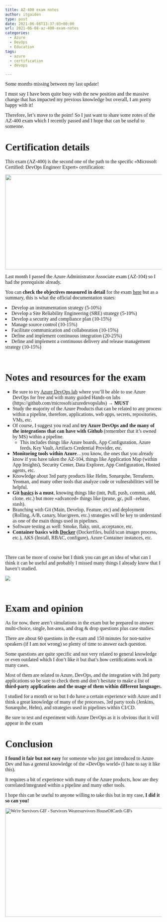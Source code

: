 ```yaml
---
title: AZ-400 exam notes
author: itgaiden
type: post
date: 2021-06-08T13:37:03+00:00
url: 2021-06-08-az-400-exam-notes
categories:
  - Azure
  - DevOps
  - Education
tags:
  - azure
  - certification
  - devops

---
```

<span style="font-family: Nunito; font-size: 16px;">Some months missing between my last update!</span>

<span style="font-family: Nunito; font-size: 16px;">I must say I have been quite busy with the new position and the massive change that has impacted my previous knowledge but overall, I am pretty happy with it!</span>

<span style="font-family: Nunito; font-size: 16px;">Therefore, let&#8217;s move to the point! So I just want to share some notes of the AZ-400 exam which I recently passed and I hope that can be useful to someone.</span>

# 

# <span style="font-family: Nunito; font-size: 32px;">Certification details</span>

<span style="font-family: Nunito; font-size: 16px;">This exam (AZ-400) is the second one of the path to the specific «Microsoft Certified: DevOps Engineer Expert» certification:</span>

<span style="font-family: Nunito; font-size: 16px;"><img loading="lazy" class="alignnone wp-image-1911 size-full" src="http://wp.docker.localhost:8000/wp-content/uploads/2021/06/Paths.png" alt="" width="1014" height="305" srcset="http://wp.docker.localhost:8000/wp-content/uploads/2021/06/Paths.png 1014w, http://wp.docker.localhost:8000/wp-content/uploads/2021/06/Paths-300x90.png 300w, http://wp.docker.localhost:8000/wp-content/uploads/2021/06/Paths-768x231.png 768w" sizes="(max-width: 1014px) 100vw, 1014px" /></span>

<span style="font-family: Nunito; font-size: 16px;">Last month I passed the Azure Administrator Associate exam (AZ-104) so I had the prerequisite already.</span>

<span style="font-family: Nunito; font-size: 16px;">You can<strong> check the objectives measured in detail</strong> for the exam <a href="https://query.prod.cms.rt.microsoft.com/cms/api/am/binary/RE3VP8d">here</a> but as a summary, this is what the official documentation states:</span>

<li class="font-size-s">
  <span style="font-family: Nunito; font-size: 16px;">Develop an instrumentation strategy (5-10%)</span>
</li>
<li class="font-size-s">
  <span style="font-family: Nunito; font-size: 16px;">Develop a Site Reliability Engineering (SRE) strategy (5-10%)</span>
</li>
<li class="font-size-s">
  <span style="font-family: Nunito; font-size: 16px;">Develop a security and compliance plan (10-15%)</span>
</li>
<li class="font-size-s">
  <span style="font-family: Nunito; font-size: 16px;">Manage source control (10-15%)</span>
</li>
<li class="font-size-s">
  <span style="font-family: Nunito; font-size: 16px;">Facilitate communication and collaboration (10-15%)</span>
</li>
<li class="font-size-s">
  <span style="font-family: Nunito; font-size: 16px;">Define and implement continuous integration (20-25%)</span>
</li>
<li class="font-size-s">
  <span style="font-family: Nunito; font-size: 16px;">Define and implement a continuous delivery and release management strategy (10-15%)</span>
</li>

&nbsp;

# <span style="font-family: Nunito; font-size: 32px;">Notes and resources for the exam</span>

<ul style="list-style-type: square;">
  <li>
    <span style="font-family: Nunito; font-size: 16px;">Be sure to try <a href="https://azuredevopslabs.com">Azure DevOps lab</a> where you&#8217;ll be able to use Azure DevOps for free and with many guided Hands-on labs (https://github.com/microsoft/azuredevopslabs) → <strong>MUST<br /> </strong></span>
  </li>
  <li>
    <span style="font-family: Nunito; font-size: 16px;"><span style="font-family: Nunito; font-size: 16px;">Study the majority of the Azure Products that can be related to any process within a pipeline, therefore, applications, web apps, secrets, repositories, VMs, etc.</span></span>
  </li>
  <li>
    <span style="font-family: Nunito; font-size: 16px;">Of course, I suggest you read and <strong>try Azure DevOps and the many of the integrations that can have with Github</strong> (remember that it&#8217;s owned by MS) within a pipeline.</span> <ul>
      <li>
        <span style="font-family: Nunito; font-size: 16px;"><span style="font-family: Nunito; font-size: 16px;">This includes things like Azure boards, App Configuration, Azure feeds, Key Vault, Artifacts Credential Provider, etc.</span></span>
      </li>
    </ul>
  </li>
  
  <li>
    <span style="font-family: Nunito; font-size: 16px;"><span style="font-family: Nunito; font-size: 16px;"><strong>Monitoring tools within Azure</strong>&#8230;you know, the ones that you already know if you have taken the AZ-104, things like Application Map (within App Insights), Security Center, Data Explorer, App Configuration, Hosted agents, etc.</span></span>
  </li>
  <li>
    <span style="font-family: Nunito; font-size: 16px;"><span style="font-family: Nunito; font-size: 16px;">Knowledge about 3rd party products like Helm, Sonarqube, Terraform, Yeoman, and many other tools that analyze code or vulnerabilities will be helpful.</span></span>
  </li>
  <li>
    <span style="font-family: Nunito; font-size: 16px;"><span style="font-family: Nunito; font-size: 16px;"><strong>Git <a href="https://git-scm.com/book/en/v2/Git-Basics-Getting-a-Git-Repository">basics</a> is a must</strong>, knowing things like (init, Pull, push, commit, add, clone. etc.) but more «advanced» things like (prune, gc, pull &#8211;rebase, stash).</span></span>
  </li>
  <li>
    <span style="font-family: Nunito; font-size: 16px;"><span style="font-family: Nunito; font-size: 16px;">Branching with Git (Main, Develop, Feature, etc) and deployment (Rolling, A/B, canary, blue/green, etc.) strategies will be key to understand as one of the main things used in pipelines.</span></span>
  </li>
  <li>
    <span style="font-family: Nunito; font-size: 16px;"><span style="font-family: Nunito; font-size: 16px;">Software testing as well: Smoke, flaky, unit, acceptance, etc.</span></span>
  </li>
  <li>
    <span style="font-family: Nunito; font-size: 16px;"><strong>Container basics with <a href="https://docs.docker.com/develop/">Docker</a></strong> (Dockerfiles, build/scan images process, etc.), AKS (Install, RBAC, configure), Azure Container instances, etc.</span>
  </li>
</ul>

&nbsp;

<span style="font-family: Nunito; font-size: 16px;">There can be more of course but I think you can get an idea of what can I think it can be useful and probably I missed many things I already know that I haven&#8217;t studied.</span>

<span style="font-family: Nunito;"><img src="https://media.giphy.com/media/UQVSeEmqW2lChnm4OQ/giphy.gif" /></span>

&nbsp;

# <span style="font-family: Nunito;"><span style="font-size: 32px;">Exam and opinion</span><br /> </span>

<span style="font-family: Nunito; font-size: 16px;">As for now, there aren&#8217;t simulations in the exam but be prepared to answer multi-choice, single, hot-area, and drag & drop questions plus case studies.</span>

<span style="font-family: Nunito; font-size: 16px;">There are about 60 questions in the exam and 150 minutes for non-native speakers (if I am not wrong) so plenty of time to answer each question.</span>

<span style="font-family: Nunito; font-size: 16px;">Some questions are quite specific and not very related to general knowledge or even outdated which I don&#8217;t like it but that&#8217;s how certifications work in many cases.</span>

 <span style="font-family: Nunito; font-size: 16px;">Most of them are related to Azure, DevOps, and the integration with 3rd party applications so be sure to check them and don&#8217;t hesitate to make a list of <strong>third-party applications and the usage of them within different language</strong>s.</span>

<span style="font-family: Nunito; font-size: 16px;">I studied for a month or so but I do have a certain experience with Azure and I think a great knowledge of many of the processes, 3rd party tools (Jenkins, Sonarqube, Helm), and strategies used in pipelines within CI/CD. </span>

<span style="font-family: Nunito; font-size: 16px;">Be sure to test and experiment with Azure DevOps as it is obvious that it will appear in the exam 🙂</span>

# <span style="font-size: 32px; font-family: Nunito;">Conclusion</span>

<span style="font-family: Nunito; font-size: 16px;"><strong>I found it fair but not easy</strong> for someone who just got introduced to Azure Dev and has a general knowledge of the «DevOps world» (I hate to say it like this).</span>

<span style="font-family: Nunito; font-size: 16px;">It requires a bit of experience with many of the Azure products, how are they correlated/integrated within a pipeline and many other tools.</span>

<span style="font-family: Nunito; font-size: 16px;">I hope this can be useful to anyone willing to take this but in my case, <strong>I did it so can you!</strong></span>

<span style="font-family: Nunito;"><img loading="lazy" class="" src="https://media1.tenor.com/images/eb3860d824952e2b3b95367ac8b3d957/tenor.gif?itemid=5217520" alt="We're Survivors GIF - Survivors Wearesurvivors HouseOfCards GIFs" width="708" height="349" /></span>

&nbsp;

&nbsp;

&nbsp;